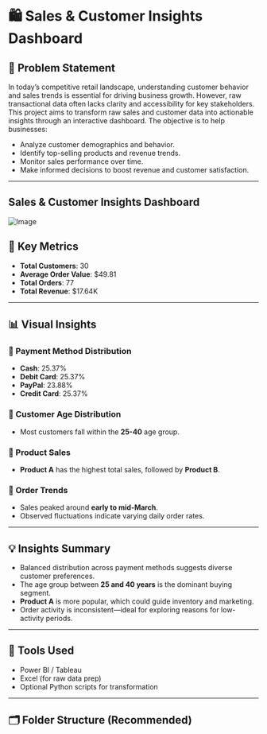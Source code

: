 # 🛍️ Sales & Customer Insights Dashboard

## 🧩 Problem Statement

In today’s competitive retail landscape, understanding customer behavior and sales trends is essential for driving business growth. However, raw transactional data often lacks clarity and accessibility for key stakeholders. This project aims to transform raw sales and customer data into actionable insights through an interactive dashboard. The objective is to help businesses:

- Analyze customer demographics and behavior.
- Identify top-selling products and revenue trends.
- Monitor sales performance over time.
- Make informed decisions to boost revenue and customer satisfaction.

---

## Sales & Customer Insights Dashboard
![Image](https://github.com/user-attachments/assets/89d5aee1-1f10-4f2a-8b24-2ef71bfb6f05)

## 🎯 Key Metrics

- **Total Customers**: 30  
- **Average Order Value**: $49.81  
- **Total Orders**: 77  
- **Total Revenue**: $17.64K  

---

## 📊 Visual Insights

### 🔸 Payment Method Distribution
- **Cash**: 25.37%
- **Debit Card**: 25.37%
- **PayPal**: 23.88%
- **Credit Card**: 25.37%

### 🔹 Customer Age Distribution
- Most customers fall within the **25-40** age group.

### 🔸 Product Sales
- **Product A** has the highest total sales, followed by **Product B**.

### 🔹 Order Trends
- Sales peaked around **early to mid-March**.
- Observed fluctuations indicate varying daily order rates.

---

## 💡 Insights Summary

- Balanced distribution across payment methods suggests diverse customer preferences.
- The age group between **25 and 40 years** is the dominant buying segment.
- **Product A** is more popular, which could guide inventory and marketing.
- Order activity is inconsistent—ideal for exploring reasons for low-activity periods.

---

## 🧰 Tools Used

- Power BI / Tableau
- Excel (for raw data prep)
- Optional Python scripts for transformation

---

## 🗂️ Folder Structure (Recommended)


